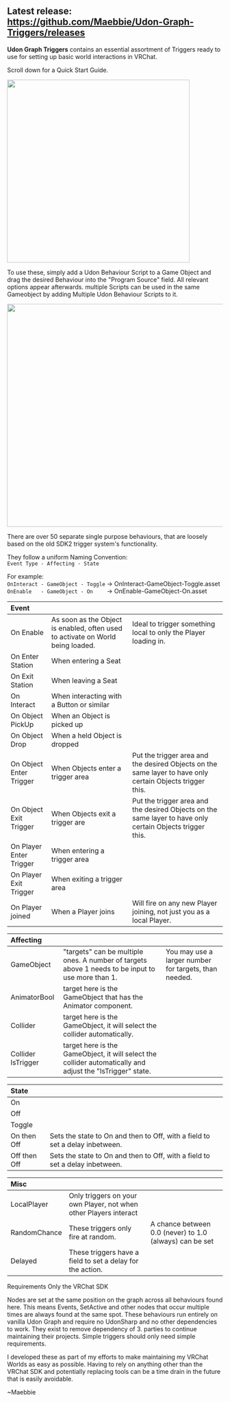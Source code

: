 ## **Latest release: https://github.com/Maebbie/Udon-Graph-Triggers/releases**

**Udon Graph Triggers** contains an essential assortment of Triggers ready to use for setting up basic world interactions in VRChat.

Scroll down for a Quick Start Guide.

<img src="https://github.com/user-attachments/assets/6a05e8db-eacf-444a-9332-e670c2ac3c3f" width="426">

To use these, simply add a Udon Behaviour Script to a Game Object and drag the desired Behaviour into the "Program Source" field. All relevant options appear afterwards. multiple Scripts can be used in the same Gameobject by adding Multiple Udon Behaviour Scripts to it.

<img src="https://github.com/user-attachments/assets/3a05ffd3-a7ef-43e2-a7b7-6d900b129bf8" width="519">

There are over 50 separate single purpose behaviours, that are loosely based on the old SDK2 trigger system's functionality.

They follow a uniform Naming Convention:\
```Event Type - Affecting - State```

For example:\
```OnInteract - GameObject - Toggle``` -> OnInteract-GameObject-Toggle.asset\
```OnEnable   - GameObject - On    ``` -> OnEnable-GameObject-On.asset

| Event |  |  |
| :--- | :--- | :--- |
|On Enable | As soon as the Object is enabled, often used to activate on World being loaded.| Ideal to trigger something local to only the Player loading in. |
|On Enter Station | When entering a Seat|
|On Exit Station | When leaving a Seat|
|On Interact | When interacting with a Button or similar|
|On Object PickUp | When an Object is picked up|
|On Object Drop | When a held Object is dropped|
|On Object Enter Trigger | When Objects enter a trigger area | Put the trigger area and the desired Objects on the same layer to have only certain Objects trigger this. |
|On Object Exit Trigger | When Objects exit a trigger are | Put the trigger area and the desired Objects on the same layer to have only certain Objects trigger this. |
|On Player Enter Trigger | When entering a trigger area|
|On Player Exit Trigger | When exiting a trigger area|
|On Player joined | When a Player joins | Will fire on any new Player joining, not just you as a local Player. |

| Affecting |  |  |
| :--- | :--- | :--- |
|GameObject | "targets" can be multiple ones. A number of targets above 1 needs to be input to use more than 1.| You may use a larger number for targets, than needed. |
|AnimatorBool | target here is the GameObject that has the Animator component.|
|Collider | target here is the GameObject, it will select the collider automatically.|
|Collider IsTrigger | target here is the GameObject, it will select the collider automatically and adjust the "IsTrigger" state.|

| State |  |  |
| :--- | :--- | :--- |
|On||
|Off||
|Toggle||
|On then Off| Sets the state to On and then to Off, with a field to set a delay inbetween.|
|Off then Off| Sets the state to On and then to Off, with a field to set a delay inbetween.|

| Misc |  |  |
| :--- | :--- | :--- |
|LocalPlayer | Only triggers on your own Player, not when other Players interact|
|RandomChance | These triggers only fire at random.| A chance between 0.0 (never) to 1.0 (always) can be set|
|Delayed | These triggers have a field to set a delay for the action.|

Requirements
Only the VRChat SDK

Nodes are set at the same position on the graph across all behaviours found here. This means Events, SetActive and other nodes that occur multiple times are always found at the same spot.
These behaviours run entirely on vanilla Udon Graph and require no UdonSharp and no other dependencies to work. They exist to remove dependency of 3. parties to continue maintaining their projects.
Simple triggers should only need simple requirements.

I developed these as part of my efforts to make maintaining my VRChat Worlds as easy as possible. Having to rely on anything other than the VRChat SDK and potentially replacing tools can be a time drain in the future that is easily avoidable.

~Maebbie
